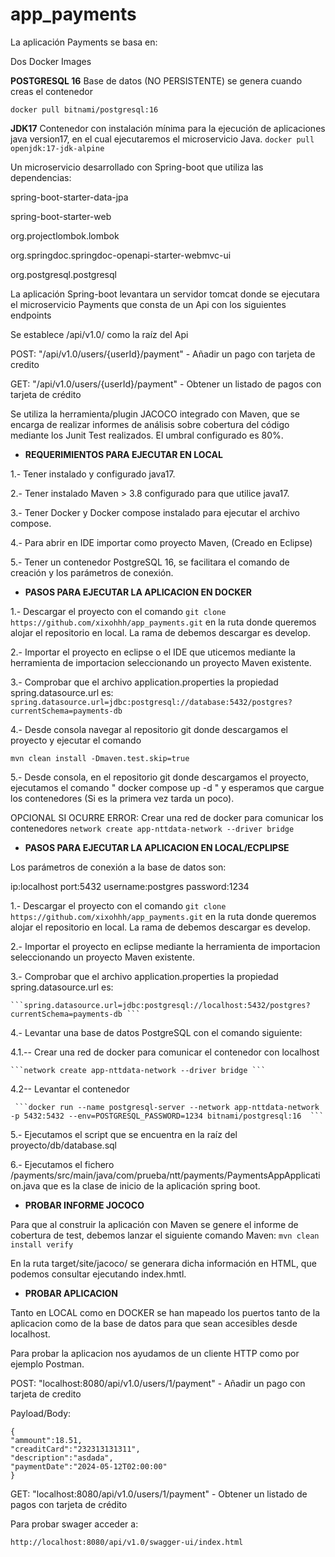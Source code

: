 # app_payments

La aplicación Payments se basa en:

Dos Docker Images

**POSTGRESQL 16**   Base de datos (NO PERSISTENTE) se genera cuando creas el contenedor

 ```docker pull bitnami/postgresql:16 ```

**JDK17**  Contenedor con instalación mínima para la ejecución de aplicaciones java version17, en el cual ejecutaremos el microservicio Java.
 ```docker pull openjdk:17-jdk-alpine ```

Un microservicio desarrollado con Spring-boot que utiliza las dependencias:

spring-boot-starter-data-jpa

spring-boot-starter-web

org.projectlombok.lombok

org.springdoc.springdoc-openapi-starter-webmvc-ui

org.postgresql.postgresql

La aplicación Spring-boot levantara un servidor tomcat donde se ejecutara el microservicio Payments que consta de un Api con los siguientes endpoints

Se establece /api/v1.0/ como la raíz del Api

POST: "/api/v1.0/users/{userId}/payment" - Añadir un pago con tarjeta de credito

GET: "/api/v1.0/users/{userId}/payment" - Obtener un listado de pagos con tarjeta de crédito

Se utiliza la herramienta/plugin JACOCO integrado con Maven, que se encarga de realizar informes de análisis sobre cobertura del código mediante los Junit Test realizados. El umbral configurado es 80%.



- **REQUERIMIENTOS PARA EJECUTAR EN LOCAL**

1.- Tener instalado y configurado java17.

2.- Tener instalado Maven > 3.8 configurado para que utilice java17.

3.- Tener Docker y Docker compose instalado para ejecutar el archivo compose.

4.- Para abrir en IDE importar como proyecto Maven, (Creado en Eclipse)

5.- Tener un contenedor PostgreSQL 16, se facilitara el comando de creación y los parámetros de conexión.



- **PASOS PARA EJECUTAR LA APLICACION EN DOCKER**

1.- Descargar el proyecto con el comando ```git clone https://github.com/xixohhh/app_payments.git``` en la ruta donde queremos alojar el repositorio en local. La rama de debemos descargar es develop.

2.- Importar el proyecto en eclipse o el IDE que uticemos mediante la herramienta de importacion seleccionando un proyecto Maven existente.

3.- Comprobar que el archivo application.properties la propiedad spring.datasource.url es:
	```spring.datasource.url=jdbc:postgresql://database:5432/postgres?currentSchema=payments-db ```


4.- Desde consola navegar al repositorio git donde descargamos el proyecto y ejecutar el comando

  ```mvn clean install -Dmaven.test.skip=true ```

5.- Desde consola, en el repositorio git donde descargamos el proyecto, ejecutamos el comando " docker compose up -d " y esperamos que cargue los contenedores (Si es la primera vez tarda un poco).

OPCIONAL SI OCURRE ERROR: Crear una red de docker para comunicar los contenedores
 ```network create app-nttdata-network --driver bridge ```

- **PASOS PARA EJECUTAR LA APLICACION EN LOCAL/ECPLIPSE**

Los parámetros de conexión a la base de datos son:

ip:localhost
port:5432
username:postgres
password:1234

1.- Descargar el proyecto con el comando ```git clone https://github.com/xixohhh/app_payments.git``` en la ruta donde queremos alojar el repositorio en local. La rama de debemos descargar es develop.

2.- Importar el proyecto en eclipse mediante la herramienta de importacion seleccionando un proyecto Maven existente.

3.- Comprobar que el archivo application.properties la propiedad spring.datasource.url es:

 	```spring.datasource.url=jdbc:postgresql://localhost:5432/postgres?currentSchema=payments-db ```
  
4.- Levantar una base de datos PostgreSQL con el comando siguiente:

4.1.-- Crear una red de docker para comunicar el contenedor con localhost

	```network create app-nttdata-network --driver bridge ```
 
4.2-- Levantar el contenedor

	 ```docker run --name postgresql-server --network app-nttdata-network -p 5432:5432 --env=POSTGRESQL_PASSWORD=1234 bitnami/postgresql:16  ```

5.- Ejecutamos el script que se encuentra en la raíz del proyecto/db/database.sql

6.- Ejecutamos el fichero /payments/src/main/java/com/prueba/ntt/payments/PaymentsAppApplication.java que es la clase de inicio de la aplicación spring boot.



- **PROBAR INFORME JOCOCO**

Para que al construir la aplicación con Maven se genere el informe de cobertura de test, debemos lanzar el siguiente comando Maven:
 ```mvn clean install verify ```

En la ruta target/site/jacoco/ se generara dicha información en HTML, que podemos consultar ejecutando index.hmtl.


- **PROBAR APLICACION**

Tanto en LOCAL como en DOCKER se han mapeado los puertos tanto de la aplicacion como de la base de datos para que sean accesibles desde localhost.

Para probar la aplicacion nos ayudamos de un cliente HTTP como por ejemplo Postman.

POST: "localhost:8080/api/v1.0/users/1/payment" - Añadir un pago con tarjeta de credito

Payload/Body:

 ```
{
"ammount":18.51,
"creaditCard":"232313131311",
"description":"asdada",
"paymentDate":"2024-05-12T02:00:00"
}
```

GET: "localhost:8080/api/v1.0/users/1/payment" - Obtener un listado de pagos con tarjeta de crédito

Para probar swager acceder a:

 ```http://localhost:8080/api/v1.0/swagger-ui/index.html ```
